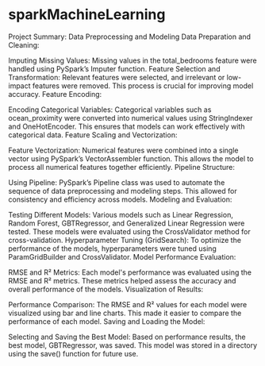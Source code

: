 # sparkMachineLearning
Project Summary: Data Preprocessing and Modeling
Data Preparation and Cleaning:

Imputing Missing Values: Missing values in the total_bedrooms feature were handled using PySpark’s Imputer function.
Feature Selection and Transformation: Relevant features were selected, and irrelevant or low-impact features were removed. This process is crucial for improving model accuracy.
Feature Encoding:

Encoding Categorical Variables: Categorical variables such as ocean_proximity were converted into numerical values using StringIndexer and OneHotEncoder. This ensures that models can work effectively with categorical data.
Feature Scaling and Vectorization:

Feature Vectorization: Numerical features were combined into a single vector using PySpark’s VectorAssembler function. This allows the model to process all numerical features together efficiently.
Pipeline Structure:

Using Pipeline: PySpark’s Pipeline class was used to automate the sequence of data preprocessing and modeling steps. This allowed for consistency and efficiency across models.
Modeling and Evaluation:

Testing Different Models: Various models such as Linear Regression, Random Forest, GBTRegressor, and Generalized Linear Regression were tested. These models were evaluated using the CrossValidator method for cross-validation.
Hyperparameter Tuning (GridSearch): To optimize the performance of the models, hyperparameters were tuned using ParamGridBuilder and CrossValidator.
Model Performance Evaluation:

RMSE and R² Metrics: Each model's performance was evaluated using the RMSE and R² metrics. These metrics helped assess the accuracy and overall performance of the models.
Visualization of Results:

Performance Comparison: The RMSE and R² values for each model were visualized using bar and line charts. This made it easier to compare the performance of each model.
Saving and Loading the Model:

Selecting and Saving the Best Model: Based on performance results, the best model, GBTRegressor, was saved. This model was stored in a directory using the save() function for future use.
